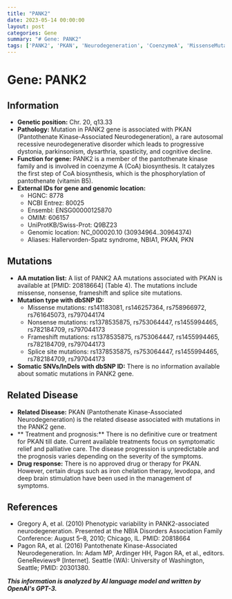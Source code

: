 ```yaml
---
title: "PANK2"
date: 2023-05-14 00:00:00
layout: post
categories: Gene
summary: "# Gene: PANK2"
tags: ['PANK2', 'PKAN', 'Neurodegeneration', 'CoenzymeA', 'MissenseMutations', 'NonsenseMutations', 'FrameshiftMutations', 'SpliceSiteMutations']
---
```


# Gene: PANK2

## Information
- **Genetic position:** Chr. 20, q13.33
- **Pathology:** Mutation in PANK2 gene is associated with PKAN (Pantothenate Kinase-Associated Neurodegeneration), a rare autosomal recessive neurodegenerative disorder which leads to progressive dystonia, parkinsonism, dysarthria, spasticity, and cognitive decline.
- **Function for gene:** PANK2 is a member of the pantothenate kinase family and is involved in coenzyme A (CoA) biosynthesis. It catalyzes the first step of CoA biosynthesis, which is the phosphorylation of pantothenate (vitamin B5). 
- **External IDs for gene and genomic location:** 
    - HGNC: 8778
    - NCBI Entrez: 80025
    - Ensembl: ENSG00000125870
    - OMIM: 606157
    - UniProtKB/Swiss-Prot: Q9BZ23
    - Genomic location: NC_000020.10 (30934964..30964374)
    - Aliases: Hallervorden-Spatz syndrome, NBIA1, PKAN, PKN

## Mutations
- **AA mutation list:** A list of PANK2 AA mutations associated with PKAN is available at [PMID: 20818664] (Table 4). The mutations include missense, nonsense, frameshift and splice site mutations.
- **Mutation type with dbSNP ID:**
    - Missense mutations: rs141183081, rs146257364, rs758966972, rs761645073, rs797044174
    - Nonsense mutations: rs1378535875, rs753064447, rs1455994465, rs782184709, rs797044173
    - Frameshift mutations: rs1378535875, rs753064447, rs1455994465, rs782184709, rs797044173
    - Splice site mutations: rs1378535875, rs753064447, rs1455994465, rs782184709, rs797044173
- **Somatic SNVs/InDels with dbSNP ID:** There is no information available about somatic mutations in PANK2 gene.
 
## Related Disease
- **Related Disease:** PKAN (Pantothenate Kinase-Associated Neurodegeneration) is the related disease associated with mutations in the PANK2 gene.
- ** Treatment and prognosis:** There is no definitive cure or treatment for PKAN till date. Current available treatments focus on symptomatic relief and palliative care. The disease progression is unpredictable and the prognosis varies depending on the severity of the symptoms.
- **Drug response:** There is no approved drug or therapy for PKAN. However, certain drugs such as iron chelation therapy, levodopa, and deep brain stimulation have been used in the management of symptoms.
 
## References
- Gregory A, et al. (2010) Phenotypic variability in PANK2-associated neurodegeneration. Presented at the NBIA Disorders Association Family Conference: August 5–8, 2010; Chicago, IL. PMID: 20818664
- Pagon RA, et al. (2016) Pantothenate Kinase-Associated Neurodegeneration. In: Adam MP, Ardinger HH, Pagon RA, et al., editors. GeneReviews® [Internet]. Seattle (WA): University of Washington, Seattle; PMID: 20301380.

**_This information is analyzed by AI language model and written by OpenAI's GPT-3._**